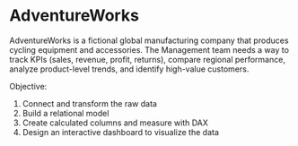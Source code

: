 # AdventureWorks
AdventureWorks is a fictional global manufacturing company that produces cycling equipment and accessories. The Management team needs a way to track KPIs (sales, revenue, profit, returns), compare regional performance, analyze product-level trends, and identify high-value customers.

Objective:

1. Connect and transform the raw data
2. Build a relational model
3. Create calculated columns and measure with DAX
4. Design an interactive dashboard to visualize the data
